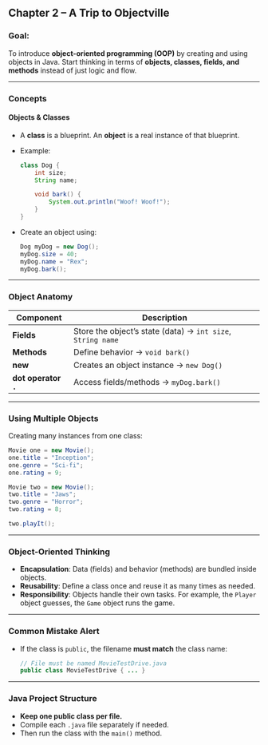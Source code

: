 ## Chapter 2 – A Trip to Objectville

### Goal:

To introduce **object-oriented programming (OOP)** by creating and using objects in Java. Start thinking in terms of **objects, classes, fields, and methods** instead of just logic and flow.

---

### Concepts

#### Objects & Classes

* A **class** is a blueprint. An **object** is a real instance of that blueprint.

* Example:

  ```java
  class Dog {
      int size;
      String name;

      void bark() {
          System.out.println("Woof! Woof!");
      }
  }
  ```

* Create an object using:

  ```java
  Dog myDog = new Dog();
  myDog.size = 40;
  myDog.name = "Rex";
  myDog.bark();
  ```

---

### Object Anatomy

| Component            | Description                                                 |
| -------------------- | ----------------------------------------------------------- |
| **Fields**           | Store the object’s state (data) → `int size`, `String name` |
| **Methods**          | Define behavior → `void bark()`                             |
| **new**              | Creates an object instance → `new Dog()`                    |
| **dot operator `.`** | Access fields/methods → `myDog.bark()`                      |

---

### Using Multiple Objects

Creating many instances from one class:

```java
Movie one = new Movie();
one.title = "Inception";
one.genre = "Sci-fi";
one.rating = 9;

Movie two = new Movie();
two.title = "Jaws";
two.genre = "Horror";
two.rating = 8;

two.playIt();
```

---

### Object-Oriented Thinking

* **Encapsulation**: Data (fields) and behavior (methods) are bundled inside objects.
* **Reusability**: Define a class once and reuse it as many times as needed.
* **Responsibility**: Objects handle their own tasks. For example, the `Player` object guesses, the `Game` object runs the game.

---

### Common Mistake Alert

* If the class is `public`, the filename **must match** the class name:

  ```java
  // File must be named MovieTestDrive.java
  public class MovieTestDrive { ... }
  ```

---

### Java Project Structure

* **Keep one public class per file.**
* Compile each `.java` file separately if needed.
* Then run the class with the `main()` method.

